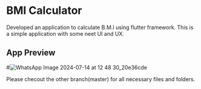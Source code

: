 # BMI Calculator
Developed an application to calculate B.M.I using flutter framework. This is a simple application with some neet UI and UX.
## App Preview
#![WhatsApp Image 2024-07-14 at 12 48 30_20e36cde](https://github.com/user-attachments/assets/8fffe441-8f4e-483e-b90e-13a301f2e828)

Please checout the other branch(master) for all necessary files and folders.
